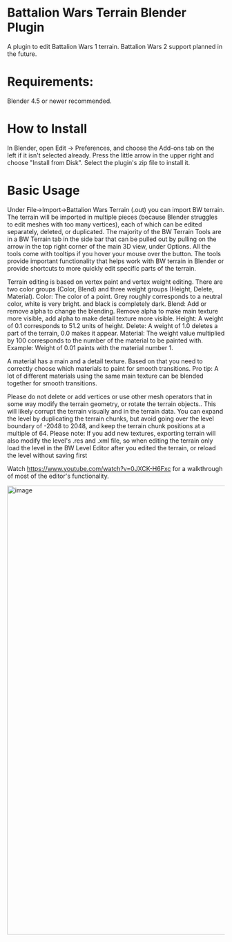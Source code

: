 # Battalion Wars Terrain Blender Plugin
A plugin to edit Battalion Wars 1 terrain.
Battalion Wars 2 support planned in the future.

# Requirements:
Blender 4.5 or newer recommended. 

# How to Install
In Blender, open Edit -> Preferences, and choose the Add-ons tab on the left if it isn't selected already. Press the little arrow in the upper right and choose "Install from Disk". Select the plugin's zip file to install it.

# Basic Usage
Under File->Import->Battalion Wars Terrain (.out) you can import BW terrain.
The terrain will be imported in multiple pieces (because Blender struggles to edit meshes with too many vertices), each of which can be edited separately, deleted, or duplicated.
The majority of the BW Terrain Tools are in a BW Terrain tab in the side bar that can be pulled out by pulling on the arrow in the top right corner of the main 3D view, under Options.
All the tools come with tooltips if you hover your mouse over the button. The tools provide important functionality that helps work with BW terrain in Blender or provide shortcuts to more quickly edit specific parts of the terrain.

Terrain editing is based on vertex paint and vertex weight editing. There are two color groups (Color, Blend) and three weight groups (Height, Delete, Material).
Color: The color of a point. Grey roughly corresponds to a neutral color, white is very bright. and black is completely dark.
Blend: Add or remove alpha to change the blending. Remove alpha to make main texture more visible, add alpha to make detail texture more visible.
Height: A weight of 0.1 corresponds to 51.2 units of height.
Delete: A weight of 1.0 deletes a part of the terrain, 0.0 makes it appear.
Material: The weight value multiplied by 100 corresponds to the number of the material to be painted with. Example: Weight of 0.01 paints with the material number 1.

A material has a main and a detail texture. Based on that you need to correctly choose which materials to paint for smooth transitions. Pro tip: A lot of different materials using the same main texture can be blended together for smooth transitions. 

Please do not delete or add vertices or use other mesh operators that in some way modify the terrain geometry, or rotate the terrain objects.. This will likely corrupt the terrain visually and in the terrain data. You can expand the level by duplicating the terrain chunks, but avoid going over the level boundary of -2048 to 2048, and keep the terrain chunk positions at a multiple of 64.
Please note: If you add new textures, exporting terrain will also modify the level's .res and .xml file, so when editing the terrain only load the level in the BW Level Editor after you edited the terrain, or reload the level without saving first 

Watch https://www.youtube.com/watch?v=0JXCK-H6Fxc for a walkthrough of most of the editor's functionality.


<img width="1908" height="1040" alt="image" src="https://github.com/user-attachments/assets/203d8927-9bc7-431c-b790-778e0414b9d8" />

